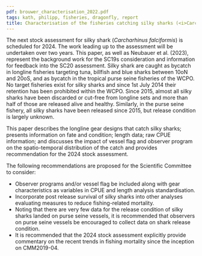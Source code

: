 ```yaml
---
pdf: brouwer_characterisation_2022.pdf
tags: kath, philipp, fisheries, dragonfly, report
title: Characterisation of the fisheries catching silky sharks (<i>Carcharhinus falciformis</i>) in the Western and Central Pacific Ocean
---
```

The next stock assessment for silky shark (<i>Carcharhinus falciformis</i>) is scheduled for 2024.The work leading up to the assessment will be undertaken over two years. This paper, aswell as Neubauer et al. (2023), represent the background work for the SC19s considerationand information for feedback into the SC20 assessment. Silky shark are caught as bycatchin longline fisheries targeting tuna, billfish and blue sharks between 10oN and 20oS, andas bycatch in the tropical purse seine fisheries of the WCPO. No target fisheries exist forsilky sharks and since 1st July 2014 their retention has been prohibited within the WCPO.Since 2015, almost all silky sharks have been discarded or cut-free from longline sets andmore than half of those are released alive and healthy. Similarly, in the purse seine fishery,all silky sharks have been released since 2015, but release condition is largely unknown.

This paper describes the longline gear designs that catch silky sharks; presentsinformation on fate and condition; length data; raw CPUE information; and discussesthe impact of vessel flag and observer program on the spatio-temporal distribution of thecatch and provides recommendation for the 2024 stock assessment.

The following recommendations are proposed for the Scientific Committee to consider:
- Observer programs and/or vessel flag be included along with gear characteristicsas variables in CPUE and length analysis standardisation.- Incorporate post release survival of silky sharks into other analyses evaluatingmeasures to reduce fishing-related mortality.- Noting that there are very few data for the release condition of silky sharks landedon purse seine vessels, it is recommended that observers on purse seine vessels beencouraged to collect data on shark release condition.- It is recommended that the 2024 stock assessment explicitly provide commentaryon the recent trends in fishing mortality since the inception on CMM2019-04.

